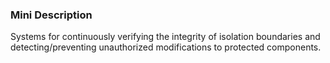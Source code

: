 ### Mini Description

Systems for continuously verifying the integrity of isolation boundaries and detecting/preventing unauthorized modifications to protected components.
